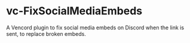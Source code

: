 # vc-FixSocialMediaEmbeds
A Vencord plugin to fix social media embeds on Discord when the link is sent, to replace broken embeds.
